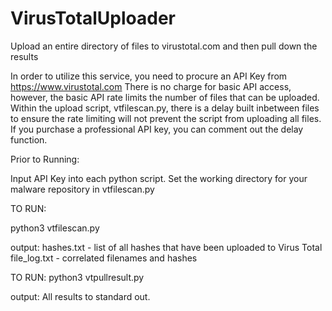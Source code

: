 # VirusTotalUploader
Upload an entire directory of files to virustotal.com and then pull down the results

In order to utilize this service, you need to procure an API Key from https://www.virustotal.com
There is no charge for basic API access, however, the basic API rate limits the number of files that can be uploaded.
Within the upload script, vtfilescan.py, there is a delay built inbetween files to ensure the rate limiting will not
prevent the script from uploading all files. If you purchase a professional API key, you can comment out the delay function.

Prior to Running:

Input API Key into each python script. Set the working directory for your malware repository in vtfilescan.py

TO RUN:

python3 vtfilescan.py   

output:
hashes.txt - list of all hashes that have been uploaded to Virus Total 
file_log.txt - correlated filenames and hashes 



TO RUN:
python3 vtpullresult.py 

output:
All results to standard out.  

